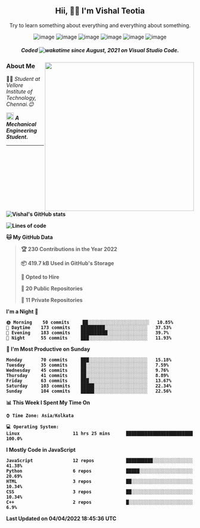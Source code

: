 <h2 align="center"><b>Hii, 🙋‍♂️ I'm Vishal Teotia</b></h2>
<p align="center">Try to learn something about everything and everything about something.</p>
<div align="center">
  


![image](https://shields.io/badge/django-green?style=for-the-badge&logo=django&logoColor=white)
![image](https://shields.io/badge/node.js-blue?style=for-the-badge&logo=node.js&logoColor=white)
![image](https://shields.io/badge/express.js-grey?style=for-the-badge&logo=express&logoColor=white)
![image](https://shields.io/badge/mongoDB-yellow?style=for-the-badge&logo=mongodb&logoColor=white)
![image](https://shields.io/badge/sqlite-violet?style=for-the-badge&logo=sqlite&logoColor=white)
![image](https://shields.io/badge/go-blue?style=for-the-badge&logo=go&logoColor=white)
  ##### Coded ![wakatime](https://wakatime.com/badge/user/9b30cd44-c53a-44d5-8ea4-236584d2eaf4.svg?style=for-the-badge) since August, 2021 on Visual Studio Code.
  
</div>

<img align='right' src="https://i.ibb.co/QFVPgm0/output-onlinegiftools.gif" width="400">

### About Me
👨‍🎓 <em>Student at Vellore Institute of Technology, Chennai.😊</em>

<img src="https://cdn3d.iconscout.com/3d/premium/thumb/business-deal-3597247-3010227.png" width="20"> <em><b>A Mechanical Engineering Student.</em>

---

![Vishal's GitHub stats](https://github-readme-stats.vercel.app/api?username=vashuteotia123&show_icons=true&theme=dark)

<!--START_SECTION:waka-->
![Lines of code](https://img.shields.io/badge/From%20Hello%20World%20I%27ve%20Written-1%20Million%20lines%20of%20code-blue)

**🐱 My GitHub Data** 

> 🏆 230 Contributions in the Year 2022
 > 
> 📦 419.7 kB Used in GitHub's Storage 
 > 
> 💼 Opted to Hire
 > 
> 📜 20 Public Repositories 
 > 
> 🔑 11 Private Repositories  
 > 
**I'm a Night 🦉** 

```text
🌞 Morning    50 commits     ██░░░░░░░░░░░░░░░░░░░░░░░   10.85% 
🌆 Daytime    173 commits    █████████░░░░░░░░░░░░░░░░   37.53% 
🌃 Evening    183 commits    ██████████░░░░░░░░░░░░░░░   39.7% 
🌙 Night      55 commits     ███░░░░░░░░░░░░░░░░░░░░░░   11.93%

```
📅 **I'm Most Productive on Sunday** 

```text
Monday       70 commits     ███░░░░░░░░░░░░░░░░░░░░░░   15.18% 
Tuesday      35 commits     ██░░░░░░░░░░░░░░░░░░░░░░░   7.59% 
Wednesday    45 commits     ██░░░░░░░░░░░░░░░░░░░░░░░   9.76% 
Thursday     41 commits     ██░░░░░░░░░░░░░░░░░░░░░░░   8.89% 
Friday       63 commits     ███░░░░░░░░░░░░░░░░░░░░░░   13.67% 
Saturday     103 commits    █████░░░░░░░░░░░░░░░░░░░░   22.34% 
Sunday       104 commits    █████░░░░░░░░░░░░░░░░░░░░   22.56%

```


📊 **This Week I Spent My Time On** 

```text
⌚︎ Time Zone: Asia/Kolkata

💻 Operating System: 
Linux                    11 hrs 25 mins      █████████████████████████   100.0%

```

**I Mostly Code in JavaScript** 

```text
JavaScript               12 repos            ██████████░░░░░░░░░░░░░░░   41.38% 
Python                   6 repos             █████░░░░░░░░░░░░░░░░░░░░   20.69% 
HTML                     3 repos             ██░░░░░░░░░░░░░░░░░░░░░░░   10.34% 
CSS                      3 repos             ██░░░░░░░░░░░░░░░░░░░░░░░   10.34% 
C++                      2 repos             █░░░░░░░░░░░░░░░░░░░░░░░░   6.9%

```



 Last Updated on 04/04/2022 18:45:36 UTC
<!--END_SECTION:waka-->
